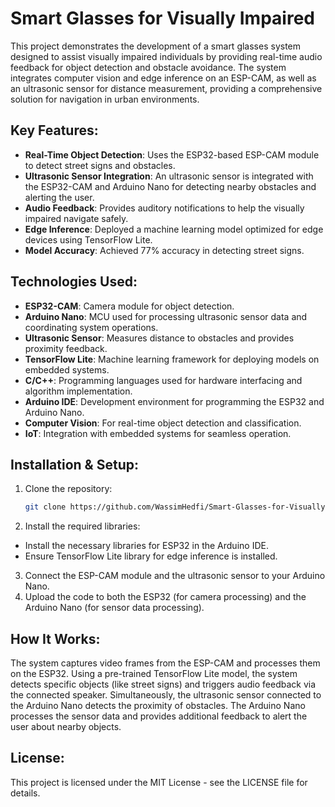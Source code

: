 # Smart Glasses for Visually Impaired

This project demonstrates the development of a smart glasses system designed to assist visually impaired individuals by providing real-time audio feedback for object detection and obstacle avoidance. The system integrates computer vision and edge inference on an ESP-CAM, as well as an ultrasonic sensor for distance measurement, providing a comprehensive solution for navigation in urban environments.

## Key Features:
- **Real-Time Object Detection**: Uses the ESP32-based ESP-CAM module to detect street signs and obstacles.
- **Ultrasonic Sensor Integration**: An ultrasonic sensor is integrated with the ESP32-CAM and Arduino Nano for detecting nearby obstacles and alerting the user.
- **Audio Feedback**: Provides auditory notifications to help the visually impaired navigate safely.
- **Edge Inference**: Deployed a machine learning model optimized for edge devices using TensorFlow Lite.
- **Model Accuracy**: Achieved 77% accuracy in detecting street signs.

## Technologies Used:
- **ESP32-CAM**: Camera module for object detection.
- **Arduino Nano**: MCU used for processing ultrasonic sensor data and coordinating system operations.
- **Ultrasonic Sensor**: Measures distance to obstacles and provides proximity feedback.
- **TensorFlow Lite**: Machine learning framework for deploying models on embedded systems.
- **C/C++**: Programming languages used for hardware interfacing and algorithm implementation.
- **Arduino IDE**: Development environment for programming the ESP32 and Arduino Nano.
- **Computer Vision**: For real-time object detection and classification.
- **IoT**: Integration with embedded systems for seamless operation.

## Installation & Setup:
1. Clone the repository:
   ```bash
   git clone https://github.com/WassimHedfi/Smart-Glasses-for-Visually-Impaired
   ```

2. Install the required libraries:
  - Install the necessary libraries for ESP32 in the Arduino IDE.
  - Ensure TensorFlow Lite library for edge inference is installed.
3. Connect the ESP-CAM module and the ultrasonic sensor to your Arduino Nano.
4. Upload the code to both the ESP32 (for camera processing) and the Arduino Nano (for sensor data processing).

## How It Works:
The system captures video frames from the ESP-CAM and processes them on the ESP32. Using a pre-trained TensorFlow Lite model, the system detects specific objects (like street signs) and triggers audio feedback via the connected speaker. Simultaneously, the ultrasonic sensor connected to the Arduino Nano detects the proximity of obstacles. The Arduino Nano processes the sensor data and provides additional feedback to alert the user about nearby objects.

## License:
This project is licensed under the MIT License - see the LICENSE file for details.

